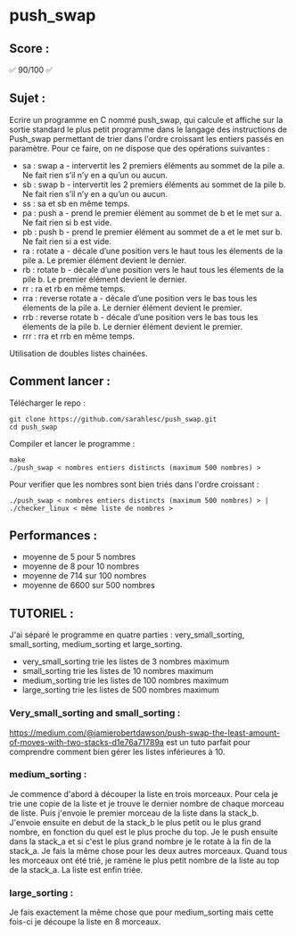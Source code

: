 # push_swap

## Score :
✅ 90/100 ✅

## Sujet :

Ecrire un programme en C nommé push_swap, qui calcule et affiche sur la sortie standard le plus petit programme dans le langage des instructions de Push_swap permettant de trier dans l'ordre croissant les entiers passés en paramètre.
Pour ce faire, on ne dispose que des opérations suivantes :
- sa : swap a - intervertit les 2 premiers éléments au sommet de la pile a. Ne fait rien s’il n’y en a qu’un ou aucun.
- sb : swap b - intervertit les 2 premiers éléments au sommet de la pile b. Ne fait rien s’il n’y en a qu’un ou aucun.
- ss : sa et sb en même temps.
- pa : push a - prend le premier élément au sommet de b et le met sur a. Ne fait rien si b est vide.
- pb : push b - prend le premier élément au sommet de a et le met sur b. Ne fait rien si a est vide.
- ra : rotate a - décale d’une position vers le haut tous les élements de la pile a. Le premier élément devient le dernier.
- rb : rotate b - décale d’une position vers le haut tous les élements de la pile b. Le premier élément devient le dernier.
- rr : ra et rb en même temps.
- rra : reverse rotate a - décale d’une position vers le bas tous les élements de la pile a. Le dernier élément devient le premier.
- rrb : reverse rotate b - décale d’une position vers le bas tous les élements de la pile b. Le dernier élément devient le premier.
- rrr : rra et rrb en même temps.

Utilisation de doubles listes chainées.

## Comment lancer :

Télécharger le repo :
```
git clone https://github.com/sarahlesc/push_swap.git
cd push_swap
```
Compiler et lancer le programme :
```
make
./push_swap < nombres entiers distincts (maximum 500 nombres) >
```
Pour verifier que les nombres sont bien triés dans l'ordre croissant :
```
./push_swap < nombres entiers distincts (maximum 500 nombres) > | ./checker_linux < même liste de nombres >
```

## Performances :
- moyenne de 5 pour 5 nombres
- moyenne de 8 pour 10 nombres
- moyenne de 714 sur 100 nombres
- moyenne de 6600 sur 500 nombres

## TUTORIEL :
J'ai séparé le programme en quatre parties : very_small_sorting, small_sorting, medium_sorting et large_sorting.
- very_small_sorting trie les listes de 3 nombres maximum
- small_sorting trie les listes de 10 nombres maximum
- medium_sorting trie les listes de 100 nombres maximum
- large_sorting trie les listes de 500 nombres maximum

### Very_small_sorting and small_sorting :
https://medium.com/@jamierobertdawson/push-swap-the-least-amount-of-moves-with-two-stacks-d1e76a71789a est un tuto parfait pour comprendre comment bien gérer les listes inférieures à 10.

### medium_sorting :
Je commence d'abord à découper la liste en trois morceaux. Pour cela je trie une copie de la liste et je trouve le dernier nombre de chaque morceau de liste.
Puis j'envoie le premier morceau de la liste dans la stack_b. J'envoie ensuite en debut de la stack_b le plus petit ou le plus grand nombre, en fonction du quel est le plus proche du top. Je le push ensuite dans la stack_a et si c'est le plus grand nombre je le rotate à la fin de la stack_a.
Je fais la même chose pour les deux autres morceaux. Quand tous les morceaux ont été trié, je ramène le plus petit nombre de la liste au top de la stack_a. La liste est enfin triée.

### large_sorting :
Je fais exactement la même chose que pour medium_sorting mais cette fois-ci je découpe la liste en 8 morceaux.
